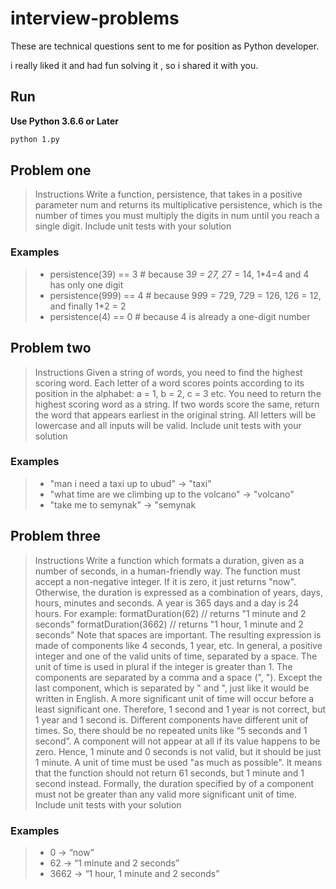 # interview-problems
These are technical questions sent to me for position as Python developer.

i really liked it and had fun solving it , so i shared it with you.

## Run
 **Use Python 3.6.6 or Later**

```bash
python 1.py
```

## Problem one
> Instructions
Write a function, persistence, that takes in a positive parameter num and returns its multiplicative persistence, which is the number of times you must multiply the digits in num until you reach a single digit.
Include unit tests with your solution

### Examples
> - persistence(39) == 3 # because 3*9 = 27, 2*7 = 14, 1*4=4  and 4 has only one digit
>- persistence(999) == 4 # because 9*9*9 = 729, 7*2*9 = 126,   1*2*6 = 12, and finally 1*2 = 2
> - persistence(4) == 0 # because 4 is already a one-digit number

## Problem two
>Instructions
Given a string of words, you need to find the highest scoring word. Each letter of a word scores points according to its position in the alphabet: a = 1, b = 2, c = 3 etc. You need to return the highest scoring word as a string. If two words score the same, return the word that appears earliest in the original string. All letters will be lowercase and all inputs will be valid.
Include unit tests with your solution

### Examples
> - "man i need a taxi up to ubud" -> "taxi" 
> - "what time are we climbing up to the volcano" -> "volcano"
> - "take me to semynak" -> "semynak

## Problem three
>Instructions
Write a function which formats a duration, given as a number of seconds, in a human-friendly way.
The function must accept a non-negative integer. If it is zero, it just returns "now". Otherwise, the duration is expressed as a combination of years, days, hours, minutes and seconds. A year is 365 days and a day is 24 hours. For example:
formatDuration(62)    // returns "1 minute and 2 seconds"
formatDuration(3662)  // returns "1 hour, 1 minute and 2 seconds"
Note that spaces are important. 
The resulting expression is made of components like 4 seconds, 1 year, etc. In general, a positive integer and one of the valid units of time, separated by a space. The unit of time is used in plural if the integer is greater than 1.
The components are separated by a comma and a space (", "). Except the last component, which is separated by " and ", just like it would be written in English.
A more significant unit of time will occur before a least significant one. Therefore, 1 second and 1 year is not correct, but 1 year and 1 second is.
Different components have different unit of times. So, there should be no repeated units like “5 seconds and 1 second”.
A component will not appear at all if its value happens to be zero. Hence, 1 minute and 0 seconds is not valid, but it should be just 1 minute.
A unit of time must be used "as much as possible". It means that the function should not return 61 seconds, but 1 minute and 1 second instead. Formally, the duration specified by of a component must not be greater than any valid more significant unit of time.
Include unit tests with your solution

### Examples
> - 0 -> “now”
> - 62 -> “1 minute and 2 seconds”
> - 3662 -> “1 hour, 1 minute and 2 seconds”

